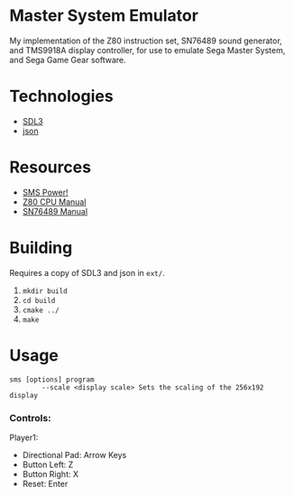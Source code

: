# Master System Emulator
My implementation of the Z80 instruction set, SN76489 sound generator, and TMS9918A display controller, for use to emulate Sega Master System, and Sega Game Gear software.

# Technologies
* [SDL3](https://github.com/libsdl-org/SDL)
* [json](https://github.com/nlohmann/json)

# Resources
* [SMS Power!](https://www.smspower.org)
* [Z80 CPU Manual](https://www.zilog.com/docs/z80/um0080.pdf)
* [SN76489 Manual](https://map.grauw.nl/resources/sound/texas_instruments_sn76489an.pdf)

# Building
Requires a copy of SDL3 and json in `ext/`.

1. `mkdir build`
2. `cd build`
3. `cmake ../`
4. `make`

# Usage
```
sms [options] program
        --scale <display scale> Sets the scaling of the 256x192 display
```

### Controls:

Player1: 
- Directional Pad: Arrow Keys
- Button Left: Z
- Button Right: X
- Reset: Enter
